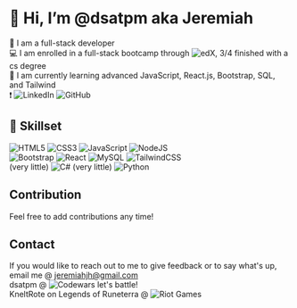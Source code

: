 # 👋 Hi, I’m @dsatpm aka Jeremiah

🤘 I am a full-stack developer <br>
💻 I am enrolled in a full-stack bootcamp through ![edX](https://img.shields.io/badge/edX-%2302262B.svg?style=for-the-badge&logo=edX&logoColor=white), 3/4 finished with a cs degree <br>
👀 I am currently learning advanced JavaScript, React.js, Bootstrap, SQL, and Tailwind <Br>
❗ ![LinkedIn](https://img.shields.io/badge/linkedin-%230077B5.svg?style=for-the-badge&logo=linkedin&logoColor=white) ![GitHub](https://img.shields.io/badge/github-%23121011.svg?style=for-the-badge&logo=github&logoColor=white)<br>

## 📍 Skillset

 ![HTML5](https://img.shields.io/badge/html5-%23E34F26.svg?style=for-the-badge&logo=html5&logoColor=white)  ![CSS3](https://img.shields.io/badge/css3-%231572B6.svg?style=for-the-badge&logo=css3&logoColor=white)  ![JavaScript](https://img.shields.io/badge/javascript-%23323330.svg?style=for-the-badge&logo=javascript&logoColor=%23F7DF1E)  ![NodeJS](https://img.shields.io/badge/node.js-6DA55F?style=for-the-badge&logo=node.js&logoColor=white) <br>
 ![Bootstrap](https://img.shields.io/badge/bootstrap-%238511FA.svg?style=for-the-badge&logo=bootstrap&logoColor=white)  ![React](https://img.shields.io/badge/react-%2320232a.svg?style=for-the-badge&logo=react&logoColor=%2361DAFB)  ![MySQL](https://img.shields.io/badge/mysql-%2300f.svg?style=for-the-badge&logo=mysql&logoColor=white)  ![TailwindCSS](https://img.shields.io/badge/tailwindcss-%2338B2AC.svg?style=for-the-badge&logo=tailwind-css&logoColor=white) <br>  (very little)  ![C#](https://img.shields.io/badge/c%23-%23239120.svg?style=for-the-badge&logo=c-sharp&logoColor=white) (very little) ![Python](https://img.shields.io/badge/python-3670A0?style=for-the-badge&logo=python&logoColor=ffdd54)

## Contribution

Feel free to add contributions any time!

## Contact

If you would like to reach out to me to give feedback or to say what's up,<br>
email me @ [jeremiahjh@gmail.com](mailto:jeremiahjh@gmail.com?subject[GitHub])<br>
dsatpm @ ![Codewars](https://img.shields.io/badge/Codewars-B1361E?style=for-the-badge&logo=codewars&logoColor=grey) let's battle!<br>
KneltRote on Legends of Runeterra @ ![Riot Games](https://img.shields.io/badge/riotgames-D32936.svg?style=for-the-badge&logo=riotgames&logoColor=white)<br>







